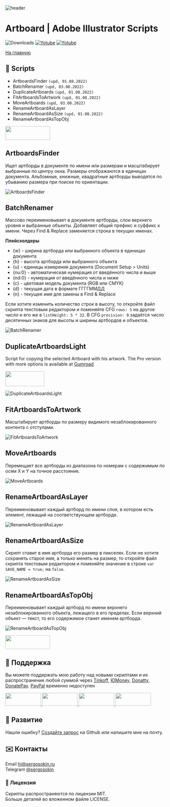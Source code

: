 ![header](https://i.ibb.co/mF018gV/emblem.png)
# Artboard | Adobe Illustrator Scripts

![Downloads](https://img.shields.io/badge/Downloads-23k-27CF7D.svg) [![Yotube](https://img.shields.io/badge/Telegram%20Channel-%40aiscripts-0088CC.svg)](https://t.me/aiscripts) [![Yotube](https://img.shields.io/badge/Youtube-%40SergOsokinArt-FF0000.svg)](https://www.youtube.com/c/SergOsokinArt/videos)

[На главную](../README.ru.md)

## 📜 Scripts
* ArtboardsFinder `(upd, 01.08.2022)`
* BatchRenamer `(upd, 03.08.2022)`
* DuplicateArtboards `(upd, 01.08.2022)`
* FitArtboardsToArtwork `(upd, 01.08.2022)`
* MoveArtboards `(upd, 03.08.2022)`
* RenameArtboardAsLayer
* RenameArtboardAsSize `(upd, 01.08.2022)`
* RenameArtboardAsTopObj

<a href="https://bit.ly/2M0j95N">
  <img width="140" height="43" src="https://i.ibb.co/Wp39Brs/download-ru.png">
</a> 

## ArtboardsFinder

Ищет артборды в документе по имени или размерам и масштабирует выбранные по центру окна. Размеры отображаются в единицах документа. Альбомные, книжные, квадратные артборды выводятся по убыванию размера при поиске по ориентации.

![ArtboardsFinder](https://i.ibb.co/VJXKjWQ/artboards-finder.gif)

## BatchRenamer

Массово переименовывает в документе артборды, слои верхнего уровня и выбранные объекты. Добавляет общий префикс и суффикс к имени. Через Find & Replace заменяется строка в текущих именах.

**Плейсхолдеры** 

* {w} - ширина артборда или выбранного объекта в единицах документа
* {h} - высота артборда или выбранного объекта
* {u} - единицы измерения документа (Document Setup > Units) 
* {nu:0} - автоматическая нумерация от введённого числа и выше
* {nd:0} - нумерация от введённого числа и ниже
* {c} - цветовая модель документа (RGB или CMYK)
* {d} - текущая дата в формате ГГГГММДД
* {n} - текущее имя для замены в Find & Replace

Если хотите изменить количество строк в высоту, то откройте файл скрипта текстовым редактором и поменяйте CFG `rows: 5` на другое число и его же в `listHeight: 5 * 32`. В CFG `precision: 0` задаётся число десятичных знаков для высоты и ширины артбордов и объектов.

![BatchRenamer](https://i.ibb.co/p2VXbY9/Batch-Renamer.gif) 

## DuplicateArtboardsLight

Script for copying the selected Artboard with his artwork. The Pro version with more options is available at [Gumroad](https://gumroad.com/sergosokin)   

<a href="https://youtu.be/qDH1YRaYMYk">
  <img width="122" height="47" src="https://i.ibb.co/02CqYYR/youtube-badge-ru.png">
</a>

![DuplicateArtboardsLight](https://i.ibb.co/rF92HpV/demo-Duplicate-Artboards-Light.gif) 

## FitArtboardsToArtwork

Масштабирует артборды по размеру видимого незаблокированного контента с отступами.

![FitArtboardsToArtwork](https://i.ibb.co/SJJh5Hc/Fit-Artboards-To-Artwork.gif) 

## MoveArtboards

Перемещает все артборды из диапазона по номерам с содержимым по осям X и Y на точное расстояние.

![MoveArtboards](https://i.ibb.co/wrHTpTG/Move-Artboards.gif) 

## RenameArtboardAsLayer

Переименовывает каждый артборд по имени слоя, в котором есть элемент, лежащий на соответствующем артборде.

![RenameArtboardAsLayer](https://i.ibb.co/9nk8Lqn/Rename-Artboard-As-Layer.gif)

## RenameArtboardAsSize

Скрипт ставит в имя артборда его размер в пикселях. Если не хотите сохранять старое имя, а только менять на размер, то откройте файл скрипта текстовым редактором и поменяйте значение в строке `var SAVE_NAME = true;` на `false`. 

![RenameArtboardAsSize](https://i.ibb.co/54H4Jcm/Rename-Artboard-As-Size.gif)

## RenameArtboardAsTopObj

Переименовывает каждый артборд по имени верхнего незаблокированного объекта, лежащего в его пределах. Если верхний объект — текст, то его содержимое станет именем артборда. 

![RenameArtboardAsTopObj](https://i.ibb.co/WPmf14B/Rename-Artboard-As-Top-Obj.gif)

<a href="https://bit.ly/2M0j95N">
  <img width="140" height="43" src="https://i.ibb.co/Wp39Brs/download-ru.png">
</a> 

## 💸 Поддержка
Вы можете поддержать мою работу над новыми скриптами и их распространение любой суммой через [Tinkoff], [ЮMoney], [Donatty], [DonatePay]. [PayPal] временно недоступен

[Tinkoff]: https://www.tinkoff.ru/rm/osokin.sergey127/SN67U9405/
[ЮMoney]: https://yoomoney.ru/to/410011149615582
[Donatty]: https://donatty.com/sergosokin
[DonatePay]: https://new.donatepay.ru/@osokin
[PayPal]: https://paypal.me/osokin/5usd

<a href="https://www.tinkoff.ru/rm/osokin.sergey127/SN67U9405/">
  <img width="111" height="40" src="https://i.ibb.co/hRsbYnM/tinkoff-badge.png">
</a>

<a href="https://yoomoney.ru/to/410011149615582">
  <img width="111" height="40" src="https://i.ibb.co/wwrYWJ5/yoomoney-badge.png">
</a>

<a href="https://donatty.com/sergosokin">
  <img width="111" height="40" src="https://i.ibb.co/s61FGCn/donatty-badge.png">
</a>

<a href="https://new.donatepay.ru/@osokin">
  <img width="111" height="40" src="https://i.ibb.co/0KJ94ND/donatepay-badge.png">
</a>

## 🤝 Развитие

Нашли ошибку? [Создайте запрос](https://github.com/creold/illustrator-scripts/issues) на Github или напишите мне на почту.

## ✉️ Контакты
Email <hi@sergosokin.ru>  
Telegram [@sergosokin](https://t.me/sergosokin)

### 📝 Лицензия

Скрипты распространяются по лицензии MIT.   
Больше деталей во вложенном файле LICENSE.